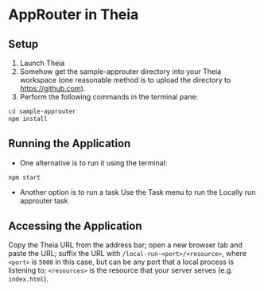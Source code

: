 # AppRouter in Theia
## Setup
1. Launch Theia
2. Somehow get the sample-approuter directory into your Theia workspace (one reasonable method is to upload the directory to https://github.com).
3. Perform the following commands in the terminal pane:
```bash
cd sample-approuter
npm install
```
## Running the Application
* One alternative is to run it using the terminal:
```bash
npm start
```
* Another option is to run a task
Use the Task menu to run the Locally run approuter task
## Accessing the Application
Copy the Theia URL from the address bar; open a new browser tab and paste the URL; suffix the URL with ```/local-run-<port>/<resource>```, where ```<port>``` is ```5000``` in this case, but can be any port that a local process is listening to; ```<resources>``` is the resource that your server serves (e.g. ```index.html```).